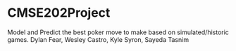 # CMSE202Project
Model and Predict the best poker move to make based on simulated/historic games.
Dylan Fear, Wesley Castro, Kyle Syron, Sayeda Tasnim
